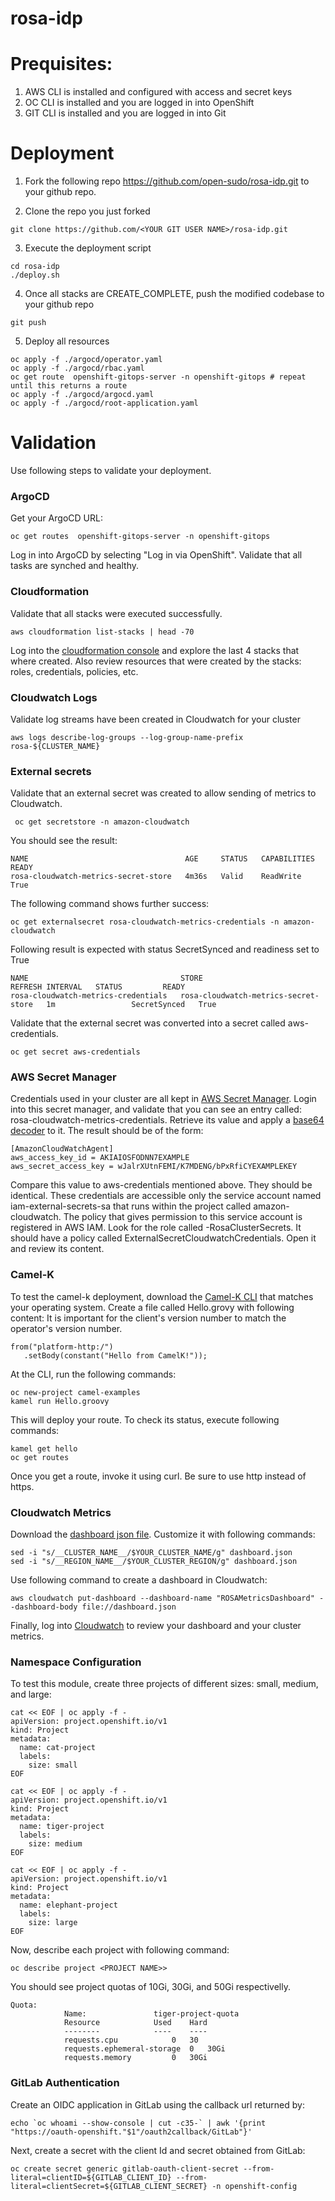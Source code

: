 # rosa-idp

# Prequisites:
1) AWS CLI is installed and configured with access and secret keys
2) OC CLI is installed and you are logged in into OpenShift
3) GIT CLI is installed and you are logged in into Git

# Deployment

1) Fork the following repo https://github.com/open-sudo/rosa-idp.git to your github repo.

2) Clone the repo you just forked
```shell
git clone https://github.com/<YOUR GIT USER NAME>/rosa-idp.git
```

3) Execute the deployment script

```shell
cd rosa-idp
./deploy.sh 
```


4) Once all stacks are CREATE_COMPLETE, push the modified codebase to your github repo
```shell
git push
```
5) Deploy all resources

```shell
oc apply -f ./argocd/operator.yaml
oc apply -f ./argocd/rbac.yaml
oc get route  openshift-gitops-server -n openshift-gitops # repeat until this returns a route
oc apply -f ./argocd/argocd.yaml
oc apply -f ./argocd/root-application.yaml
```

# Validation
Use following steps to validate your  deployment.

### ArgoCD
Get your ArgoCD URL:
```shell
oc get routes  openshift-gitops-server -n openshift-gitops
```
Log in into ArgoCD by selecting "Log in via OpenShift". Validate that all tasks are synched and  healthy.

### Cloudformation
Validate that all stacks were executed successfully.

```shell
aws cloudformation list-stacks | head -70
```
Log into the <a href="https://aws.amazon.com/cloudformation">cloudformation console</a> and explore the last 4 stacks that where created. Also review resources that were created by the stacks: roles, 
credentials, policies, etc.


### Cloudwatch Logs

Validate log streams have been created in Cloudwatch for your cluster
```shell
aws logs describe-log-groups --log-group-name-prefix rosa-${CLUSTER_NAME}
```

### External secrets
Validate that an external secret was created to allow sending of metrics to Cloudwatch.

```shell
 oc get secretstore -n amazon-cloudwatch
```

You should see the result:

````{verbatim}
NAME                                   AGE     STATUS   CAPABILITIES   READY
rosa-cloudwatch-metrics-secret-store   4m36s   Valid    ReadWrite      True
````

The following command shows further success:
```shell
oc get externalsecret rosa-cloudwatch-metrics-credentials -n amazon-cloudwatch
```
Following result is expected with status SecretSynced and readiness set to True
````{verbatim}
NAME                                  STORE                                  REFRESH INTERVAL   STATUS         READY
rosa-cloudwatch-metrics-credentials   rosa-cloudwatch-metrics-secret-store   1m                 SecretSynced   True
````
Validate that the external secret was converted into a secret called aws-credentials.

```shell
oc get secret aws-credentials
```

### AWS Secret Manager
Credentials used in your cluster are all kept in <a href="https://aws.amazon.com/secretsmanager">AWS Secret Manager</a>. Login into this secret manager, and validate that you can see an entry called: 
rosa-cloudwatch-metrics-credentials. Retrieve its value and apply a <a href="https://www.base64decode.org/">base64 decoder</a> to it. The result should be of the form:
````{verbatim}
[AmazonCloudWatchAgent]
aws_access_key_id = AKIAIOSFODNN7EXAMPLE
aws_secret_access_key = wJalrXUtnFEMI/K7MDENG/bPxRfiCYEXAMPLEKEY
````

Compare this value to aws-credentials mentioned above. They should be identical. These credentials are accessible only the service account named iam-external-secrets-sa that runs within the project called 
amazon-cloudwatch. The policy that gives permission to this service account is registered in AWS IAM. Look for the role called <YOUR CLUSTER NAME>-RosaClusterSecrets. It should have a policy called 
ExternalSecretCloudwatchCredentials. Open it and review its content.


### Camel-K
To test the camel-k deployment, download the <a href="https://downloads.apache.org/camel/camel-k/1.8.2/">Camel-K CLI</a> that matches your operating system. Create a file called Hello.grovy with following content:
It is important for the client's version number to match the operator's version number.
````{verbatim}
from("platform-http:/")
   .setBody(constant("Hello from CamelK!"));
````
At the CLI, run the following commands:

```shell
oc new-project camel-examples
kamel run Hello.groovy
```
This will deploy your route. To check its status, execute following commands:
```shell
kamel get hello
oc get routes
```

Once you get a route, invoke it using curl. Be sure to use http instead of https.

### Cloudwatch Metrics
Download the <a href="https://raw.githubusercontent.com/rh-mobb/documentation/main/content/docs/rosa/metrics-to-cloudwatch-agent/dashboard.json">dashboard json file</a>. Customize it with following commands:

```shell
sed -i "s/__CLUSTER_NAME__/$YOUR_CLUSTER_NAME/g" dashboard.json 
sed -i "s/__REGION_NAME__/$YOUR_CLUSTER_REGION/g" dashboard.json 
```

Use following command to create a dashboard in Cloudwatch:

```shell
aws cloudwatch put-dashboard --dashboard-name "ROSAMetricsDashboard" --dashboard-body file://dashboard.json
```

Finally, log into <a href="aws.amazon.com/cloudwatch">Cloudwatch</a> to review your dashboard and your cluster metrics.

### Namespace Configuration
To test this module, create three projects of different sizes: small, medium, and large:

```
cat << EOF | oc apply -f -
apiVersion: project.openshift.io/v1
kind: Project
metadata:
  name: cat-project
  labels:
    size: small
EOF
```

```
cat << EOF | oc apply -f -
apiVersion: project.openshift.io/v1     
kind: Project
metadata:
  name: tiger-project
  labels:
    size: medium
EOF
```

```
cat << EOF | oc apply -f -
apiVersion: project.openshift.io/v1     
kind: Project
metadata:
  name: elephant-project
  labels:
    size: large
EOF
```
Now, describe each project with following command:

```
oc describe project <PROJECT NAME>>
```
You should see project quotas of 10Gi, 30Gi, and 50Gi respectivelly.

```
Quota:
			Name:				tiger-project-quota
			Resource			Used	Hard
			--------			----	----
			requests.cpu			0	30
			requests.ephemeral-storage	0	30Gi
			requests.memory			0	30Gi
```

### GitLab Authentication
Create an OIDC application in GitLab using the callback url returned by:

```
echo `oc whoami --show-console | cut -c35-` | awk '{print "https://oauth-openshift."$1"/oauth2callback/GitLab"}'
```
Next, create a secret with the client Id and secret obtained from GitLab:
```
oc create secret generic gitlab-oauth-client-secret --from-literal=clientID=${GITLAB_CLIENT_ID} --from-literal=clientSecret=${GITLAB_CLIENT_SECRET} -n openshift-config
```

